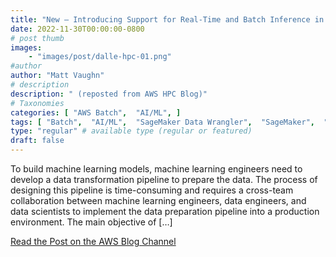 ```yaml
---
title: "New — Introducing Support for Real-Time and Batch Inference in Amazon SageMaker Data Wrangler"
date: 2022-11-30T00:00:00-0800
# post thumb
images:
    - "images/post/dalle-hpc-01.png"
#author
author: "Matt Vaughn"
# description
description: " (reposted from AWS HPC Blog)"
# Taxonomies
categories: [ "AWS Batch",  "AI/ML", ]
tags: [ "Batch",  "AI/ML",  "SageMaker Data Wrangler",  "SageMaker",  "News",  "re:Invent",  "Modeling",  "hpcblog", ]
type: "regular" # available type (regular or featured)
draft: false
---
```


To build machine learning models, machine learning engineers need to develop a data transformation pipeline to prepare the data. The process of designing this pipeline is time-consuming and requires a cross-team collaboration between machine learning engineers, data engineers, and data scientists to implement the data preparation pipeline into a production environment. The main objective of […]

<a href="https://aws.amazon.com/blogs/aws/new-introducing-support-for-real-time-and-batch-inference-in-amazon-sagemaker-data-wrangler/" class="btn btn-primary btn-lg active" role="button" aria-pressed="true" style="margin-top: 8px;">Read the Post on the AWS Blog Channel</a>